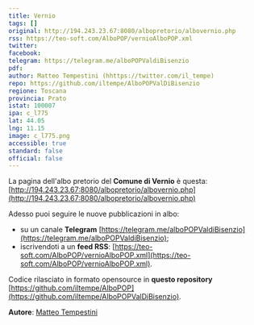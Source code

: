 ```yaml
---
title: Vernio
tags: []
original: http://194.243.23.67:8080/albopretorio/albovernio.php
rss: https://teo-soft.com/AlboPOP/vernioAlboPOP.xml
twitter: 
facebook: 
telegram: https://telegram.me/alboPOPValdiBisenzio
pdf: 
author: Matteo Tempestini (hhttps://twitter.com/il_tempe)
repo: https://github.com/iltempe/AlboPOPValDiBisenzio
regione: Toscana
provincia: Prato
istat: 100007
ipa: c_l775
lat: 44.05
lng: 11.15
image: c_l775.png
accessible: true
standard: false
official: false
---
```


La pagina dell'albo pretorio del **Comune di Vernio** è questa: [http://194.243.23.67:8080/albopretorio/albovernio.php](http://194.243.23.67:8080/albopretorio/albovernio.php)

Adesso puoi seguire le nuove pubblicazioni in albo:

* su un canale **Telegram** [https://telegram.me/alboPOPValdiBisenzio](https://telegram.me/alboPOPValdiBisenzio);
* iscrivendoti a un **feed RSS**: [https://teo-soft.com/AlboPOP/vernioAlboPOP.xml](https://teo-soft.com/AlboPOP/vernioAlboPOP.xml).

Codice rilasciato in formato opensource in **questo repository** [https://github.com/iltempe/AlboPOP](https://github.com/iltempe/AlboPOPValDiBisenzio).

**Autore**: [Matteo Tempestini](hhttps://twitter.com/il_tempe)

